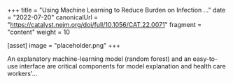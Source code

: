 +++
title = "Using Machine Learning to Reduce Burden on Infection ..."
date = "2022-07-20"
canonicalUrl = "https://catalyst.nejm.org/doi/full/10.1056/CAT.22.0071"
fragment = "content"
weight = 10

[asset]
    image = "placeholder.png"
+++

An explanatory machine-learning model (random forest) and an easy-to-use 
interface are critical components for model explanation and health care 
workers'...
